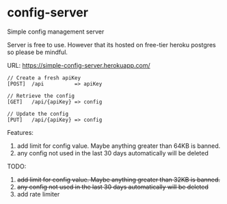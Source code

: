 # config-server

Simple config management server

Server is free to use. However that its hosted on free-tier heroku postgres so please be mindful.

URL: https://simple-config-server.herokuapp.com/

```
// Create a fresh apiKey
[POST]  /api          => apiKey

// Retrieve the config
[GET]   /api/{apiKey} => config

// Update the config
[PUT]   /api/{apiKey} => config

```

Features:
1. add limit for config value. Maybe anything greater than 64KB is banned.
2. any config not used in the last 30 days automatically will be deleted

TODO:
1. ~~add limit for config value. Maybe anything greater than 32KB is banned.~~
2. ~~any config not used in the last 30 days automatically will be deleted~~
3. add rate limiter

